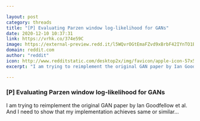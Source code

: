 ```yaml
---

layout: post
category: threads
title: "[P] Evaluating Parzen window log-likelihood for GANs"
date: 2020-12-10 10:37:31
link: https://vrhk.co/374e59C
image: https://external-preview.redd.it/l5WQvrOGtEmaFZvd9xBrbF42IYnTO1Bz48jPMem1Ulc.jpg?width=400&height=209.42408377&auto=webp&crop=400:209.42408377,smart&s=030b20399ee286a293c6a3a612c950f1a234cdca
domain: reddit.com
author: "reddit"
icon: http://www.redditstatic.com/desktop2x/img/favicon/apple-icon-57x57.png
excerpt: "I am trying to reimplement the original GAN paper by Ian Goodfellow et al. And I need to show that my implementation achieves same or similar..."

---
```


### [P] Evaluating Parzen window log-likelihood for GANs

I am trying to reimplement the original GAN paper by Ian Goodfellow et al. And I need to show that my implementation achieves same or similar...